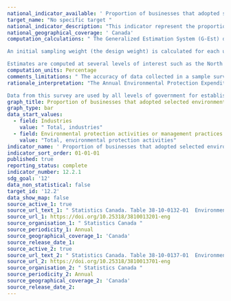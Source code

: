 ```yaml
---
national_indicator_available: ' Proportion of businesses that adopted selected environmental protection activities and management practices '
target_name: "No specific target "
national_indicator_description: "This indicator represent the proportion of businesses that have adopted selected environmental protection activities or management practices."
national_geographical_coverage: ' Canada'
computation_calculations: " The Generalized Estimation System (G-Est) developed at Statistics Canada is used to produce domain estimates and quality indicators. It is a SAS based application for producing estimates (totals, ratios, percentages) for domains of a population based on a sample.

An initial sampling weight (the design weight) is calculated for each unit in the survey and is the inverse of the probability of selection. The weight calculated for each sampling unit indicates how many other units it represents. Sampling units which are selected with certainty (must-take units) have sampling weights of one and only represent themselves; outlier units with larger than expected size are seen as misclassified and their weight is usually adjusted so that they only represent themselves, and the weights of other units are adjusted accordingly to take into account the existence of outliers. The final weights are usually either one or greater than one.

Estimates are computed at several levels of interest such as the North American Industry Classification System code and region or province, based on the most recent classification information for the statistical entity and the survey reference period. "
computation_units: Percentage
comments_limitations: " The accuracy of data collected in a sample survey is affected by both sampling and non-sampling errors. Sampling errors arise from the fact that the information obtained from a sample of the population is applied to the entire population. As for non-sampling errors, they arise from coverage error, data response error, non-response error, and processing errors. Every effort is made to reduce these types of errors including verification of keyed data, consistency and validity edits, follow up for non-response and consultation with government departments and industry associations. "
rationale_interpretation: "The Annual Environmental Protection Expenditures Survey provides a measure of the costs incurred by Canadian industries to protect the environment, whether or not they are in response to current or anticipated Canadian or international environmental regulations, conventions or voluntary agreements. The survey also collects information on the goods, technologies and services purchased by industries as well as the processes and practices adopted by them to protect the environment. 

Data from this survey are used by all levels of government for establishing informed environmental policies. The private sector also uses this information in the corporate decision-making process. "
graph_title: Proportion of businesses that adopted selected environmental protection activities and management practices
graph_type: bar
data_start_values:
  - field: Industries
    value: " Total, industries"
  - field: Environmental protection activities or management practices
    value: "Total, environmental protection activities"
indicator_name: ' Proportion of businesses that adopted selected environmental protection activities and management practices '
indicator_sort_order: 01-01-01
published: true
reporting_status: complete
indicator_number: 12.2.1
sdg_goal: '12'
data_non_statistical: false
target_id: '12.2'
data_show_map: false
source_active_1: true
source_url_text_1: " Statistics Canada. Table 38-10-0132-01  Environmental protection activities by industry "
source_url_1: https://doi.org/10.25318/3810013201-eng
source_organisation_1: " Statistics Canada "
source_periodicity_1: Annual
source_geographical_coverage_1: 'Canada'
source_release_date_1: 
source_active_2: true
source_url_text_2: " Statistics Canada. Table 38-10-0137-01  Environmental Management Practices by industry "
source_url_2: https://doi.org/10.25318/3810013701-eng
source_organisation_2: " Statistics Canada "
source_periodicity_2: Annual
source_geographical_coverage_2: 'Canada'
source_release_date_2: 
---
```


